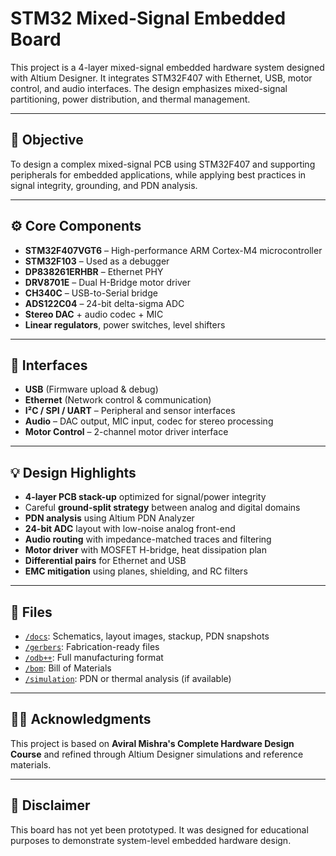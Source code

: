 # STM32 Mixed-Signal Embedded Board
This project is a 4-layer mixed-signal embedded hardware system designed with Altium Designer. It integrates STM32F407 with Ethernet, USB, motor control, and audio interfaces. The design emphasizes mixed-signal partitioning, power distribution, and thermal management.

---

## 🧠 Objective

To design a complex mixed-signal PCB using STM32F407 and supporting peripherals for embedded applications, while applying best practices in signal integrity, grounding, and PDN analysis.

---

## ⚙️ Core Components

- **STM32F407VGT6** – High-performance ARM Cortex-M4 microcontroller
- **STM32F103** – Used as a debugger
- **DP838261ERHBR** – Ethernet PHY
- **DRV8701E** – Dual H-Bridge motor driver
- **CH340C** – USB-to-Serial bridge
- **ADS122C04** – 24-bit delta-sigma ADC
- **Stereo DAC** + audio codec + MIC
- **Linear regulators**, power switches, level shifters

---

## 🔌 Interfaces

- **USB** (Firmware upload & debug)
- **Ethernet** (Network control & communication)
- **I²C / SPI / UART** – Peripheral and sensor interfaces
- **Audio** – DAC output, MIC input, codec for stereo processing
- **Motor Control** – 2-channel motor driver interface

---

## 💡 Design Highlights

- **4-layer PCB stack-up** optimized for signal/power integrity
- Careful **ground-split strategy** between analog and digital domains
- **PDN analysis** using Altium PDN Analyzer
- **24-bit ADC** layout with low-noise analog front-end
- **Audio routing** with impedance-matched traces and filtering
- **Motor driver** with MOSFET H-bridge, heat dissipation plan
- **Differential pairs** for Ethernet and USB
- **EMC mitigation** using planes, shielding, and RC filters

---

## 📎 Files

- [`/docs`](./docs): Schematics, layout images, stackup, PDN snapshots
- [`/gerbers`](./gerbers): Fabrication-ready files
- [`/odb++`](./odb++): Full manufacturing format
- [`/bom`](./bom): Bill of Materials
- [`/simulation`](./simulation): PDN or thermal analysis (if available)

---

## 👨‍🏫 Acknowledgments

This project is based on **Aviral Mishra's Complete Hardware Design Course** and refined through Altium Designer simulations and reference materials.

---

## 🚫 Disclaimer

This board has not yet been prototyped. It was designed for educational purposes to demonstrate system-level embedded hardware design.
